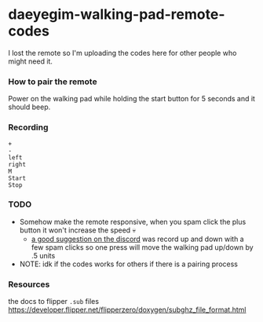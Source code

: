 # daeyegim-walking-pad-remote-codes

I lost the remote so I'm uploading the codes here for other people who might need it.


### How to pair the remote
Power on the walking pad while holding the start button for 5 seconds and it should beep.


### Recording
```
+ 
-
left 
right
M
Start
Stop
```

### TODO
- Somehow make the remote responsive, when you spam click the plus button it won't increase the speed 💀
    - [a good suggestion on the discord](https://discord.com/channels/740930220399525928/954422680969445377/1224062984016494652) was record up and down with a few spam clicks so one press will move the walking pad up/down by .5 units
- NOTE: idk if the codes works for others if there is a pairing process 

### Resources
the docs to flipper `.sub` files
https://developer.flipper.net/flipperzero/doxygen/subghz_file_format.html
